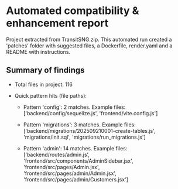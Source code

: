 # Automated compatibility & enhancement report

Project extracted from TransitSNG.zip. This automated run created a 'patches' folder with suggested files, a Dockerfile, render.yaml and a README with instructions.

## Summary of findings

- Total files in project: 116

- Quick pattern hits (file paths):

  - Pattern 'config': 2 matches. Example files: ['backend/config/sequelize.js', 'frontend/vite.config.js']

  - Pattern 'migrations': 3 matches. Example files: ['backend/migrations/202509210001-create-tables.js', 'migrations/init.sql', 'migrations/run_migrations.js']

  - Pattern 'admin': 14 matches. Example files: ['backend/routes/admin.js', 'frontend/src/components/AdminSidebar.jsx', 'frontend/src/pages/Admin.jsx', 'frontend/src/pages/admin/Admin.jsx', 'frontend/src/pages/admin/Customers.jsx']
